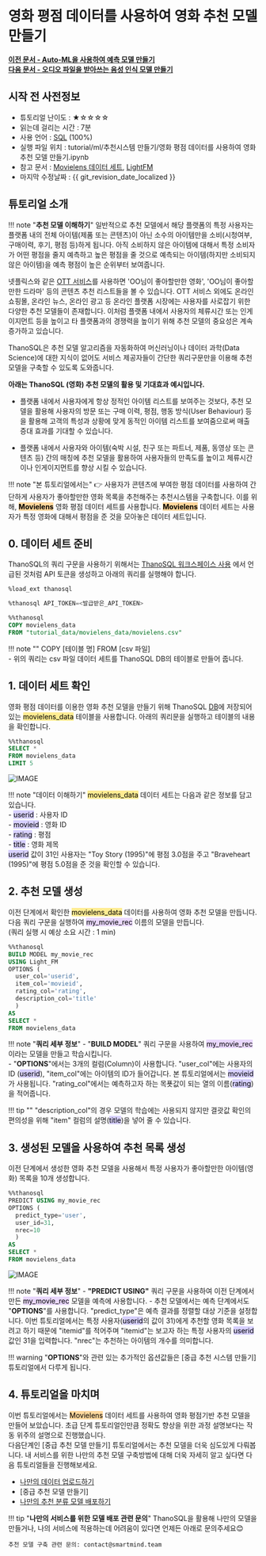 
# __영화 평점 데이터를 사용하여 영화 추천 모델 만들기__

**[이전 문서 - Auto-ML을 사용하여 예측 모델 만들기](/tutorials/thanosql_ml/regression/automl_regression/)** <br>
**[다음 문서 - 오디오 파일을 받아쓰는 음성 인식 모델 만들기](/tutorials/thanosql_ml/audio_recognition/audio_recognition_wav2vec/)**

## 시작 전 사전정보
- 튜토리얼 난이도 : ★☆☆☆☆
- 읽는데 걸리는 시간 : 7분
- 사용 언어 : [SQL](https://ko.wikipedia.org/wiki/SQL) (100%)
- 실행 파일 위치 : tutorial/ml/추천시스템 만들기/영화 평점 데이터를 사용하여 영화 추천 모델 만들기.ipynb
- 참고 문서 : [Movielens 데이터 세트](https://grouplens.org/datasets/movielens/), [LightFM](https://making.lyst.com/lightfm/docs/home.html)
- 마지막 수정날짜 : {{ git_revision_date_localized }}

## 튜토리얼 소개

!!! note "__추천 모델 이해하기__"
     일반적으로 추천 모델에서 해당 플랫폼의 특정 사용자는 플랫폼 내의 전체 아이템(제품 또는 콘텐츠)이 아닌 소수의 아이템만을 소비(시청여부, 구매이력, 후기, 평점 등)하게 됩니다. 아직 소비하지 않은 아이템에 대해서 특정 소비자가 어떤 평점을 줄지 예측하고 높은 평점을 줄 것으로 예측되는 아이템(하지만 소비되지 않은 아이템)을 예측 평점이 높은 순위부터 보여줍니다. 

넷플릭스와 같은 [OTT 서비스](https://ko.wikipedia.org/wiki/OTT_%EC%84%9C%EB%B9%84%EC%8A%A4)를 사용하면 'OO님이 좋아할만한 영화', 'OO님이 좋아할만한 드라마' 등의 콘텐츠 추천 리스트들을 볼 수 있습니다. OTT 서비스 외에도 온라인 쇼핑몰, 온라인 뉴스, 온라인 광고 등 온라인 플랫폼 시장에는 사용자를 사로잡기 위한 다양한 추천 모델들이 존재합니다. 이처럼 플랫폼 내에서 사용자의 체류시간 또는 인게이지먼트 등을 높이고 타 플랫폼과의 경쟁력을 높이기 위해 추천 모델의 중요성은 계속 증가하고 있습니다.

ThanoSQL은 추천 모델 알고리즘을 자동화하여 머신러닝이나 데이터 과학(Data Science)에 대한 지식이 없어도 서비스 제공자들이 간단한 쿼리구문만을 이용해 추천 모델을 구축할 수 있도록 도와줍니다.  

__아래는 ThanoSQL (영화) 추천 모델의 활용 및 기대효과 예시입니다.__

- 플랫폼 내에서 사용자에게 항상 정적인 아이템 리스트를 보여주는 것보다, 추천 모델을 활용해 사용자의 방문 또는 구매 이력, 평점, 행동 방식(User Behaviour) 등을 활용해 고객의 특성과 상황에 맞게 동적인 아이템 리스트를 보여줌으로써 매출 증대 효과를 기대할 수 있습니다.    

- 플랫폼 내에서 사용자와 아이템(숙박 시설, 친구 또는 파트너, 제품, 동영상 또는 콘텐츠 등) 간의 매칭에 추천 모델을 활용하여 사용자들의 만족도를 높이고 체류시간이나 인게이지먼트를 향상 시킬 수 있습니다. 

!!! note "본 튜토리얼에서는"
    :point_right: 사용자가 콘텐츠에 부여한 평점 데이터를 사용하여 간단하게 사용자가 좋아할만한 영화 목록을 추천해주는 추천시스템을 구축합니다. 이를 위해, <mark style="background-color:#FFD79C">__Movielens__</mark> 영화 평점 데이터 세트를 사용합니다. <mark style="background-color:#FFD79C">__Movielens__</mark> 데이터 세트는 사용자가 특정 영화에 대해서 평점을 준 것을 모아놓은 데이터 세트입니다. <br>

## __0. 데이터 세트 준비__

ThanoSQL의 쿼리 구문을 사용하기 위해서는 [ThanoSQL 워크스페이스 사용](/quick_start/how_to_use_ThanoSQL/#5-thanosql)
에서 언급된 것처럼 API 토큰을 생성하고 아래의 쿼리를 실행해야 합니다.   

```sql
%load_ext thanosql
```
```sql
%thanosql API_TOKEN=<발급받은_API_TOKEN>
```
```sql
%%thanosql
COPY movielens_data 
FROM "tutorial_data/movielens_data/movielens.csv"
```

!!! note "" 
    COPY [테이블 명] FROM [csv 파일]  
    - 위의 쿼리는 csv 파일 데이터 세트를 ThanoSQL DB의 테이블로 만들어 줍니다.



## __1. 데이터 세트 확인__

영화 평점 데이터를 이용한 영화 추천 모델을 만들기 위해 ThanoSQL [DB](https://ko.wikipedia.org/wiki/%EB%8D%B0%EC%9D%B4%ED%84%B0%EB%B2%A0%EC%9D%B4%EC%8A%A4)에 저장되어 있는 <mark style="background-color:#FFEC92 ">movielens_data</mark> 테이블을 사용합니다. 아래의 쿼리문을 실행하고 테이블의 내용을 확인합니다.

```sql
%%thanosql 
SELECT * 
FROM movielens_data 
LIMIT 5
```
![IMAGE](/img/recommendation_lfm_img1.png)

!!! note "데이터 이해하기"
    <mark style="background-color:#FFEC92 ">movielens_data</mark> 데이터 세트는 다음과 같은 정보를 담고 있습니다.  
    - <mark style="background-color:#D7D0FF ">userid</mark> : 사용자 ID   
    - <mark style="background-color:#D7D0FF ">movieid</mark> : 영화 ID  
    - <mark style="background-color:#D7D0FF ">rating</mark> : 평점   
    - <mark style="background-color:#D7D0FF ">title</mark> : 영화 제목  
    <mark style="background-color:#D7D0FF ">userid</mark> 값이 31인 사용자는 "Toy Story (1995)"에 평점 3.0점을 주고 "Braveheart (1995)"에 평점 5.0점을 준 것을 확인할 수 있습니다. 


## __2. 추천 모델 생성__

이전 단계에서 확인한 <mark style="background-color:#FFEC92 ">movielens_data</mark> 데이터를 사용하여 영화 추천 모델을 만듭니다. 다음 쿼리 구문을 실행하여 <mark style="background-color:#E9D7FD ">my_movie_rec</mark> 이름의 모델을 만듭니다.  
(쿼리 실행 시 예상 소요 시간 : 1 min)

```sql
%%thanosql
BUILD MODEL my_movie_rec
USING Light_FM
OPTIONS (
  user_col='userid',   
  item_col='movieid',
  rating_col='rating',
  description_col='title'
  )
AS 
SELECT * 
FROM movielens_data
```

!!! note "__쿼리 세부 정보__"
    - "__BUILD MODEL__" 쿼리 구문을 사용하여 <mark style="background-color:#E9D7FD ">my_movie_rec</mark> 이라는 모델을 만들고 학습시킵니다. <br>
    - "__OPTIONS__"에서는 3개의 컬럼(Column)이 사용합니다. "user_col"에는 사용자의 ID (<mark style="background-color:#D7D0FF ">userid</mark>), "item_col"에는 아이템의 ID가 들어갑니다. 본 튜토리얼에서는 <mark style="background-color:#D7D0FF ">movieid</mark>가 사용됩니다. "rating_col"에서는 예측하고자 하는 목푯값이 되는 열의 이름(<mark style="background-color:#D7D0FF ">rating</mark>)을 적어줍니다.   

!!! tip ""
    "description_col"의 경우 모델의 학습에는 사용되지 않지만 결괏값 확인의 편의성을 위해 "item" 컬럼의 설명(<mark style="background-color:#D7D0FF ">title</mark>)을 넣어 줄 수 있습니다. 

## __3. 생성된 모델을 사용하여 추천 목록 생성__

이전 단계에서 생성한 영화 추천 모델을 사용해서 특정 사용자가 좋아할만한 아이템(영화) 목록을 10개 생성합니다.

```sql
%%thanosql
PREDICT USING my_movie_rec
OPTIONS (
  predict_type='user', 
  user_id=31, 
  nrec=10
  )
AS 
SELECT * 
FROM movielens_data
```
![IMAGE](/img/recommendation_lfm_img2.png)

!!! note "__쿼리 세부 정보__" 
    - __"PREDICT USING"__ 쿼리 구문을 사용하여 이전 단계에서 만든 <mark style="background-color:#E9D7FD ">my_movie_rec</mark> 모델을 예측에 사용합니다. 
    - 추천 모델에서는 예측 단계에서도 "__OPTIONS__"를 사용합니다. "predict_type"은 예측 결과를 정렬할 대상 기준을 설정합니다. 이번 튜토리얼에서는 특정 사용자(<mark style="background-color:#D7D0FF ">userid</mark>의 값이 31)에게 추천할 영화 목록을 보려고 하기 때문에 "itemid"를 적어주며 "itemid"는 보고자 하는 특정 사용자의 <mark style="background-color:#D7D0FF ">userid</mark>값인 31을 입력합니다. "nrec"는 추천하는 아이템의 개수를 의미합니다. 

!!! warning
    "__OPTIONS__"와 관련 있는 추가적인 옵션값들은 [중급 추천 시스템 만들기] 튜토리얼에서 다루게 됩니다.


## __4. 튜토리얼을 마치며__ 

이번 튜토리얼에서는 <mark style="background-color:#FFD79C">Movielens</mark> 데이터 세트를 사용하여 영화 평점기반 추천 모델을 만들어 보았습니다. 초급 단계 튜토리얼인만큼 정확도 향상을 위한 과정 설명보다는 작동 위주의 설명으로 진행했습니다. <br>
다음단계인  [중급 추천 모델 만들기] 튜토리얼에서는 추천 모델을 더욱 심도있게 다뤄봅니다. 내 서비스를 위한 나만의 추천 모델 구축방법에 대해 더욱 자세히 알고 싶다면 다음 튜토리얼들을 진행해보세요. <br>

* [나만의 데이터 업로드하기](/how-to_guides/ThanoSQL_connecting/data_upload/)
* [중급 추천 모델 만들기]
* [나만의 추천 분류 모델 배포하기](/how-to_guides/thanosql_api/rest_api_thanosql_query/)

   
!!! tip "__나만의 서비스를 위한 모델 배포 관련 문의__"
    ThanoSQL을 활용해 나만의 모델을 만들거나, 나의 서비스에 적용하는데 어려움이 있다면 언제든 아래로 문의주세요😊

    추천 모델 구축 관련 문의: contact@smartmind.team

